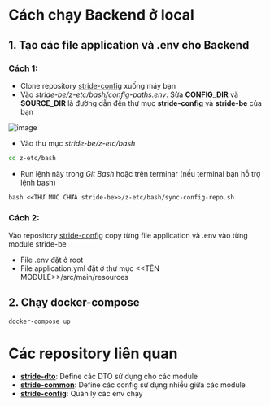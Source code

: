 # Cách chạy Backend ở local
## 1. Tạo các file application và .env cho Backend
### Cách 1:
- Clone repository [stride-config](https://github.com/NLNM-0-0/stride-config) xuống máy bạn
- Vào *stride-be/z-etc/bash/config-paths.env*. Sửa **CONFIG_DIR** và **SOURCE_DIR** là đường dẫn đến thư mục **stride-config** và **stride-be** của bạn

![image](https://github.com/user-attachments/assets/f8b78acf-fcbf-4d81-8900-5caf785c49f3)

- Vào thư mục *stride-be/z-etc/bash*
``` bash
cd z-etc/bash
```

- Run lệnh này trong *Git Bash* hoặc trên terminar (nếu terminal bạn hỗ trợ lệnh bash)
```
bash <<THƯ MỤC CHỨA stride-be>>/z-etc/bash/sync-config-repo.sh
```
### Cách 2:
Vào repository [stride-config](https://github.com/NLNM-0-0/stride-config) copy từng file application và .env vào từng module stride-be
- File .env đặt ở root
- File application.yml đặt ở thư mục <<TÊN MODULE>>/src/main/resources

## 2. Chạy docker-compose
```
docker-compose up
```
# Các repository liên quan
- **[stride-dto](https://github.com/NLNM-0-0/stride-dto)**: Define các DTO sử dụng cho các module
- **[stride-common](https://github.com/NLNM-0-0/stride-common)**: Define các config sử dụng nhiều giữa các module
- **[stride-config](https://github.com/NLNM-0-0/stride-config)**: Quản lý các env chạy
